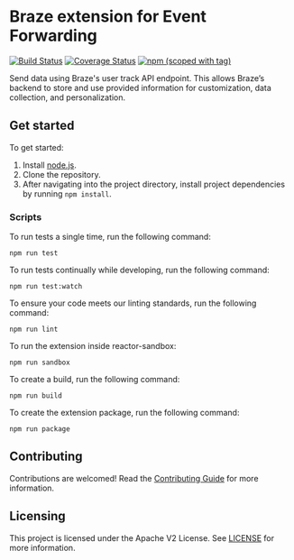 # Braze extension for Event Forwarding

[![Build Status](https://img.shields.io/github/actions/workflow/status/adobe/reactor-extension-braze-edge/node.js.yml?style=flat)](https://github.com/adobe/reactor-extension-braze-edge/actions)
[![Coverage Status](https://coveralls.io/repos/github/adobe/reactor-extension-braze-edge/badge.svg?branch=main)](https://coveralls.io/github/adobe/reactor-extension-braze-edge?branch=main)
[![npm (scoped with tag)](https://img.shields.io/npm/v/@adobe/reactor-extension-braze-edge.svg?style=flat)](https://www.npmjs.com/package/@adobe/reactor-extension-braze-edge)

Send data using Braze's user track API endpoint. This allows Braze’s backend to store and use provided information for customization, data collection, and personalization.

## Get started

To get started:

1. Install [node.js](https://nodejs.org/).
2. Clone the repository.
3. After navigating into the project directory, install project dependencies by running `npm install`.

### Scripts

To run tests a single time, run the following command:

`npm run test`

To run tests continually while developing, run the following command:

`npm run test:watch`

To ensure your code meets our linting standards, run the following command:

`npm run lint`

To run the extension inside reactor-sandbox:

`npm run sandbox`

To create a build, run the following command:

`npm run build`

To create the extension package, run the following command:

`npm run package`

## Contributing

Contributions are welcomed! Read the [Contributing Guide](./.github/CONTRIBUTING.md) for more information.

## Licensing

This project is licensed under the Apache V2 License. See [LICENSE](LICENSE) for more information.
